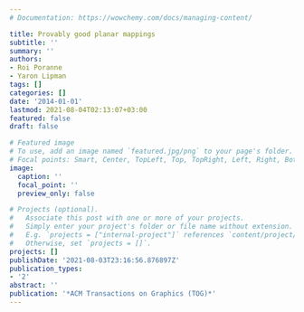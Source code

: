 ```yaml
---
# Documentation: https://wowchemy.com/docs/managing-content/

title: Provably good planar mappings
subtitle: ''
summary: ''
authors:
- Roi Poranne
- Yaron Lipman
tags: []
categories: []
date: '2014-01-01'
lastmod: 2021-08-04T02:13:07+03:00
featured: false
draft: false

# Featured image
# To use, add an image named `featured.jpg/png` to your page's folder.
# Focal points: Smart, Center, TopLeft, Top, TopRight, Left, Right, BottomLeft, Bottom, BottomRight.
image:
  caption: ''
  focal_point: ''
  preview_only: false

# Projects (optional).
#   Associate this post with one or more of your projects.
#   Simply enter your project's folder or file name without extension.
#   E.g. `projects = ["internal-project"]` references `content/project/deep-learning/index.md`.
#   Otherwise, set `projects = []`.
projects: []
publishDate: '2021-08-03T23:16:56.876897Z'
publication_types:
- '2'
abstract: ''
publication: '*ACM Transactions on Graphics (TOG)*'
---
```

